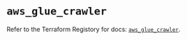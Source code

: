 # `aws_glue_crawler`

Refer to the Terraform Registory for docs: [`aws_glue_crawler`](https://registry.terraform.io/providers/hashicorp/aws/3.76.1/docs/resources/glue_crawler).
